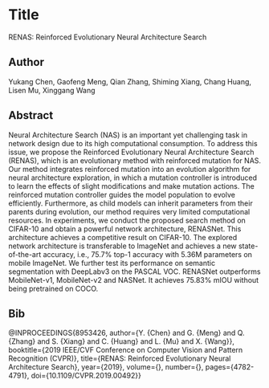 # Title
RENAS: Reinforced Evolutionary Neural Architecture Search

## Author
Yukang Chen, Gaofeng Meng, Qian Zhang, Shiming Xiang, Chang Huang, Lisen Mu, Xinggang Wang

## Abstract
Neural Architecture Search (NAS) is an important yet challenging task in network design due to its high computational consumption. To address this issue, we propose the Reinforced Evolutionary Neural Architecture Search (RENAS), which is an evolutionary method with reinforced mutation for NAS. Our method integrates reinforced mutation into an evolution algorithm for neural architecture exploration, in which a mutation controller is introduced to learn the effects of slight modifications and make mutation actions. The reinforced mutation controller guides the model population to evolve efficiently. Furthermore, as child models can inherit parameters from their parents during evolution, our method requires very limited computational resources. In experiments, we conduct the proposed search method on CIFAR-10 and obtain a powerful network architecture, RENASNet. This architecture achieves a competitive result on CIFAR-10. The explored network architecture is transferable to ImageNet and achieves a new state-of-the-art accuracy, i.e., 75.7% top-1 accuracy with 5.36M parameters on mobile ImageNet. We further test its performance on semantic segmentation with DeepLabv3 on the PASCAL VOC. RENASNet outperforms MobileNet-v1, MobileNet-v2 and NASNet. It achieves 75.83% mIOU without being pretrained on COCO.

## Bib
@INPROCEEDINGS{8953426,  author={Y. {Chen} and G. {Meng} and Q. {Zhang} and S. {Xiang} and C. {Huang} and L. {Mu} and X. {Wang}},  booktitle={2019 IEEE/CVF Conference on Computer Vision and Pattern Recognition (CVPR)},   title={RENAS: Reinforced Evolutionary Neural Architecture Search},   year={2019},  volume={},  number={},  pages={4782-4791},  doi={10.1109/CVPR.2019.00492}}